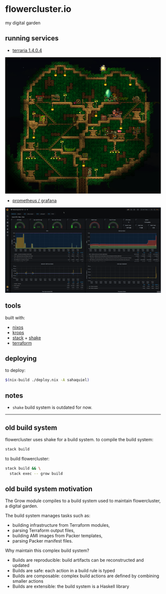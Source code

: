 # flowercluster.io

my digital garden

## running services
* [terraria 1.4.0.4](https://terraria.org/)
<img src="static/terraria.png" align="center" />

* [prometheus / grafana](https://prometheus.io/docs/visualization/grafana/)
<img src="static/grafana.png" align="center" />

## tools
built with:
* [nixos](https://nixos.org/nixos)
* [krops](https://cgit.krebsco.de/krops/about/)
* [stack](https://docs.haskellstack.org/en/stable/README/) + [shake](https://shakebuild.com/)
* [terraform](https://www.terraform.io/)

## deploying
to deploy:
``` sh
$(nix-build ./deploy.nix -A sahaquiel)
```
## notes
* `shake` build system is outdated for now.

---

## old build system
flowercluster uses shake for a build system. to compile the build system:

```sh
stack build
```
to build flowercluster:
``` sh
stack build && \
  stack exec -- grow build
```

## old build system motivation
The Grow module compiles to a build system used to maintain flowercluster, a
digital garden.

The build system manages tasks such as:

  * building infrastructure from Terraform modules,
  * parsing Terraform output files,
  * building AMI images from Packer templates,
  * parsing Packer manifest files.

Why maintain this complex build system?

  * Builds are reproducible: build artifacts can be reconstructed and updated
  * Builds are safe: each action in a build rule is typed
  * Builds are composable: complex build actions are defined by combining
    smaller actions
  * Builds are extensible: the build system is a Haskell library
